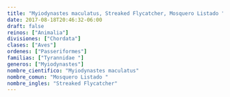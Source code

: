 ```yaml
---
title: "Myiodynastes maculatus, Streaked Flycatcher, Mosquero Listado "
date: 2017-08-18T20:46:32-06:00
draft: false
reinos: ["Animalia"]
divisiones: ["Chordata"]
clases: ["Aves"]
ordenes: ["Passeriformes"]
familias: ["Tyrannidae "]
generos: ["Myiodynastes"]
nombre_cientifico: "Myiodynastes maculatus"
nombre_comun: "Mosquero Listado "
nombre_ingles: "Streaked Flycatcher"
---
```


